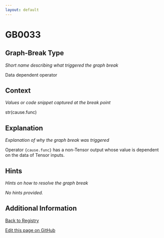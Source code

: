 ```yaml
---
layout: default
---
```

# GB0033

## Graph-Break Type
*Short name describing what triggered the graph break*

Data dependent operator

## Context
*Values or code snippet captured at the break point*

str(cause.func)

## Explanation
*Explanation of why the graph break was triggered*

Operator `{cause.func}` has a non-Tensor output whose value is dependent on the data of Tensor inputs.

## Hints
*Hints on how to resolve the graph break*

*No hints provided.*


## Additional Information

<!-- ADDITIONAL INFORMATION START - Add custom information below this line -->

<!-- ADDITIONAL INFORMATION END -->

[Back to Registry](../index.html)

[Edit this page on GitHub](https://github.com/pytorch-labs/compile-graph-break-site/edit/main/docs/gb/gb0033.md)

